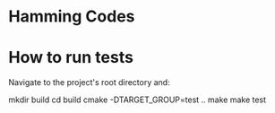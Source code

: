 # Hamming Codes

# How to run tests

Navigate to the project's root directory and:

mkdir build
cd build
cmake -DTARGET_GROUP=test ..
make
make test
